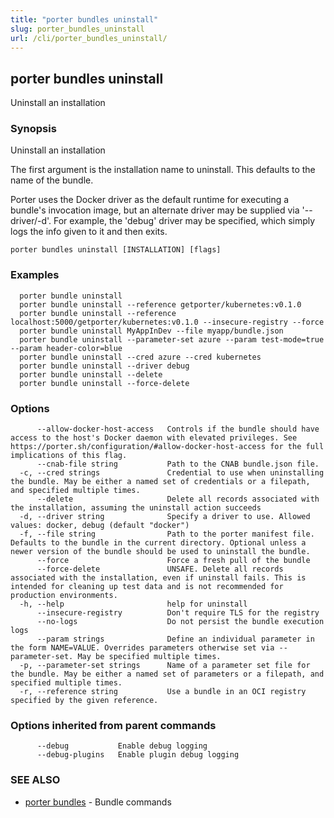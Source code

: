 ```yaml
---
title: "porter bundles uninstall"
slug: porter_bundles_uninstall
url: /cli/porter_bundles_uninstall/
---
```

## porter bundles uninstall

Uninstall an installation

### Synopsis

Uninstall an installation

The first argument is the installation name to uninstall. This defaults to the name of the bundle.

Porter uses the Docker driver as the default runtime for executing a bundle's invocation image, but an alternate driver may be supplied via '--driver/-d'.
For example, the 'debug' driver may be specified, which simply logs the info given to it and then exits.

```
porter bundles uninstall [INSTALLATION] [flags]
```

### Examples

```
  porter bundle uninstall
  porter bundle uninstall --reference getporter/kubernetes:v0.1.0
  porter bundle uninstall --reference localhost:5000/getporter/kubernetes:v0.1.0 --insecure-registry --force
  porter bundle uninstall MyAppInDev --file myapp/bundle.json
  porter bundle uninstall --parameter-set azure --param test-mode=true --param header-color=blue
  porter bundle uninstall --cred azure --cred kubernetes
  porter bundle uninstall --driver debug
  porter bundle uninstall --delete
  porter bundle uninstall --force-delete

```

### Options

```
      --allow-docker-host-access   Controls if the bundle should have access to the host's Docker daemon with elevated privileges. See https://porter.sh/configuration/#allow-docker-host-access for the full implications of this flag.
      --cnab-file string           Path to the CNAB bundle.json file.
  -c, --cred strings               Credential to use when uninstalling the bundle. May be either a named set of credentials or a filepath, and specified multiple times.
      --delete                     Delete all records associated with the installation, assuming the uninstall action succeeds
  -d, --driver string              Specify a driver to use. Allowed values: docker, debug (default "docker")
  -f, --file string                Path to the porter manifest file. Defaults to the bundle in the current directory. Optional unless a newer version of the bundle should be used to uninstall the bundle.
      --force                      Force a fresh pull of the bundle
      --force-delete               UNSAFE. Delete all records associated with the installation, even if uninstall fails. This is intended for cleaning up test data and is not recommended for production environments.
  -h, --help                       help for uninstall
      --insecure-registry          Don't require TLS for the registry
      --no-logs                    Do not persist the bundle execution logs
      --param strings              Define an individual parameter in the form NAME=VALUE. Overrides parameters otherwise set via --parameter-set. May be specified multiple times.
  -p, --parameter-set strings      Name of a parameter set file for the bundle. May be either a named set of parameters or a filepath, and specified multiple times.
  -r, --reference string           Use a bundle in an OCI registry specified by the given reference.
```

### Options inherited from parent commands

```
      --debug           Enable debug logging
      --debug-plugins   Enable plugin debug logging
```

### SEE ALSO

* [porter bundles](/cli/porter_bundles/)	 - Bundle commands

